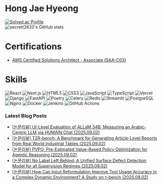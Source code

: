 # Hong Jae Hyeong

[![Solved.ac Profile](http://mazassumnida.wtf/api/v2/generate_badge?boj=secrett2633)](https://solved.ac/secrett2633/)  
![secrett2633's GitHub stats](https://github-readme-stats.vercel.app/api?username=secrett2633&show_icons=true&theme=radical)  

# Certifications
- [AWS Certified Solutions Architect - Associate (SAA-C03)](https://www.credly.com/badges/ee24ba15-e661-4741-bc4c-46bdaca76e75/public_url)

# Skills
![React](https://img.shields.io/badge/React-61DAFB.svg?&style=for-the-badge&logo=React&logoColor=white)
![Next.js](https://img.shields.io/badge/Next.js-000000.svg?&style=for-the-badge&logo=Next.js&logoColor=white)
![HTML5](https://img.shields.io/badge/HTML5-E34F26.svg?&style=for-the-badge&logo=HTML5&logoColor=white)
![CSS3](https://img.shields.io/badge/CSS3-1572B6.svg?&style=for-the-badge&logo=CSS3&logoColor=white)
![JavaScript](https://img.shields.io/badge/JavaScript-F7DF1E.svg?&style=for-the-badge&logo=JavaScript&logoColor=white)
![TypeScript](https://img.shields.io/badge/TypeScript-3178C6.svg?&style=for-the-badge&logo=TypeScript&logoColor=white)
![Vercel](https://img.shields.io/badge/Vercel-000000.svg?&style=for-the-badge&logo=Vercel&logoColor=white)  
![Django](https://img.shields.io/badge/Django-092E20.svg?&style=for-the-badge&logo=Django&logoColor=white)
![FastAPI](https://img.shields.io/badge/FastAPI-009688.svg?&style=for-the-badge&logo=FastAPI&logoColor=white)
![Poetry](https://img.shields.io/badge/Poetry-7031B9.svg?&style=for-the-badge&logo=Poetry&logoColor=white)
![Celery](https://img.shields.io/badge/Celery-378B29.svg?&style=for-the-badge&logo=Celery&logoColor=white)
![Redis](https://img.shields.io/badge/Redis-DC382D.svg?&style=for-the-badge&logo=Redis&logoColor=white)
![Streamlit](https://img.shields.io/badge/Streamlit-FF4B4B.svg?&style=for-the-badge&logo=Streamlit&logoColor=white)
![PostgreSQL](https://img.shields.io/badge/PostgreSQL-4169E1.svg?&style=for-the-badge&logo=PostgreSQL&logoColor=white)  
![Nginx](https://img.shields.io/badge/Nginx-009639.svg?&style=for-the-badge&logo=Nginx&logoColor=white)
![Docker](https://img.shields.io/badge/Docker-2496ED.svg?&style=for-the-badge&logo=Docker&logoColor=white)
![Jenkins](https://img.shields.io/badge/Jenkins-D24939.svg?&style=for-the-badge&logo=Jenkins&logoColor=white)
![GitHub Actions](https://img.shields.io/badge/GitHub%20Actions-2088FF.svg?&style=for-the-badge&logo=GitHub%20Actions&logoColor=white)

### Latest Blog Posts
- [[논문리뷰] UI-Level Evaluation of ALLaM 34B: Measuring an Arabic-Centric LLM via HUMAIN Chat (2025.09.02)](https://secrett2633.github.io/ai/review/2025-9-2-UI-Level_Evaluation_of_ALLaM_34B_Measuring_an_Arabic-Centric_LLM_via_HUMAIN_Chat/)
- [[논문리뷰] T2R-bench: A Benchmark for Generating Article-Level Reports from Real World Industrial Tables (2025.09.02)](https://secrett2633.github.io/ai/review/2025-9-2-T2R-bench_A_Benchmark_for_Generating_Article-Level_Reports_from_Real_World_Industrial_Tables/)
- [[논문리뷰] PVPO: Pre-Estimated Value-Based Policy Optimization for Agentic Reasoning (2025.09.02)](https://secrett2633.github.io/ai/review/2025-9-2-PVPO_Pre-Estimated_Value-Based_Policy_Optimization_for_Agentic_Reasoning/)
- [[논문리뷰] No Label Left Behind: A Unified Surface Defect Detection Model for all Supervision Regimes (2025.09.02)](https://secrett2633.github.io/ai/review/2025-9-2-No_Label_Left_Behind_A_Unified_Surface_Defect_Detection_Model_for_all_Supervision_Regimes/)
- [[논문리뷰] How Can Input Reformulation Improve Tool Usage Accuracy in a Complex Dynamic Environment? A Study on τ-bench (2025.09.02)](https://secrett2633.github.io/ai/review/2025-9-2-How_Can_Input_Reformulation_Improve_Tool_Usage_Accuracy_in_a_Complex_Dynamic_Environment_A_Study_on_τ-bench/)